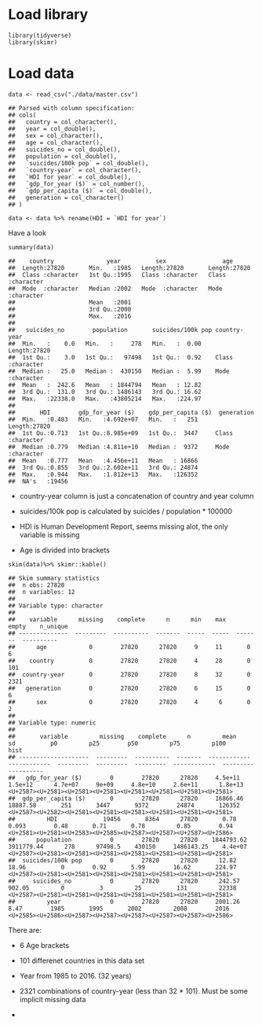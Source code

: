 Load library
============

    library(tidyverse)
    library(skimr)

Load data
=========

    data <- read_csv("./data/master.csv")

    ## Parsed with column specification:
    ## cols(
    ##   country = col_character(),
    ##   year = col_double(),
    ##   sex = col_character(),
    ##   age = col_character(),
    ##   suicides_no = col_double(),
    ##   population = col_double(),
    ##   `suicides/100k pop` = col_double(),
    ##   `country-year` = col_character(),
    ##   `HDI for year` = col_double(),
    ##   `gdp_for_year ($)` = col_number(),
    ##   `gdp_per_capita ($)` = col_double(),
    ##   generation = col_character()
    ## )

    data <- data %>% rename(HDI = `HDI for year`)

Have a look

    summary(data)

    ##    country               year          sex                age           
    ##  Length:27820       Min.   :1985   Length:27820       Length:27820      
    ##  Class :character   1st Qu.:1995   Class :character   Class :character  
    ##  Mode  :character   Median :2002   Mode  :character   Mode  :character  
    ##                     Mean   :2001                                        
    ##                     3rd Qu.:2008                                        
    ##                     Max.   :2016                                        
    ##                                                                         
    ##   suicides_no        population       suicides/100k pop country-year      
    ##  Min.   :    0.0   Min.   :     278   Min.   :  0.00    Length:27820      
    ##  1st Qu.:    3.0   1st Qu.:   97498   1st Qu.:  0.92    Class :character  
    ##  Median :   25.0   Median :  430150   Median :  5.99    Mode  :character  
    ##  Mean   :  242.6   Mean   : 1844794   Mean   : 12.82                      
    ##  3rd Qu.:  131.0   3rd Qu.: 1486143   3rd Qu.: 16.62                      
    ##  Max.   :22338.0   Max.   :43805214   Max.   :224.97                      
    ##                                                                           
    ##       HDI        gdp_for_year ($)    gdp_per_capita ($)  generation       
    ##  Min.   :0.483   Min.   :4.692e+07   Min.   :   251     Length:27820      
    ##  1st Qu.:0.713   1st Qu.:8.985e+09   1st Qu.:  3447     Class :character  
    ##  Median :0.779   Median :4.811e+10   Median :  9372     Mode  :character  
    ##  Mean   :0.777   Mean   :4.456e+11   Mean   : 16866                       
    ##  3rd Qu.:0.855   3rd Qu.:2.602e+11   3rd Qu.: 24874                       
    ##  Max.   :0.944   Max.   :1.812e+13   Max.   :126352                       
    ##  NA's   :19456

-   country-year column is just a concatenation of country and year
    column

-   suicides/100k pop is calculated by suicides / population \* 100000

-   HDI is Human Development Report, seems missing alot, the only
    variable is missing

-   Age is divided into brackets

<!-- -->

    skim(data)%>% skimr::kable()

    ## Skim summary statistics  
    ##  n obs: 27820    
    ##  n variables: 12    
    ## 
    ## Variable type: character
    ## 
    ##    variable      missing    complete      n      min    max    empty    n_unique 
    ## --------------  ---------  ----------  -------  -----  -----  -------  ----------
    ##      age            0        27820      27820     9     11       0         6     
    ##    country          0        27820      27820     4     28       0        101    
    ##  country-year       0        27820      27820     8     32       0        2321   
    ##   generation        0        27820      27820     6     15       0         6     
    ##      sex            0        27820      27820     4      6       0         2     
    ## 
    ## Variable type: numeric
    ## 
    ##       variable         missing    complete      n         mean           sd          p0         p25        p50         p75         p100        hist   
    ## --------------------  ---------  ----------  -------  ------------  ------------  ---------  ---------  ---------  ------------  ---------  ----------
    ##   gdp_for_year ($)        0        27820      27820     4.5e+11       1.5e+12      4.7e+07     9e+09     4.8e+10     2.6e+11      1.8e+13    <U+2587><U+2581><U+2581><U+2581><U+2581><U+2581><U+2581><U+2581> 
    ##  gdp_per_capita ($)       0        27820      27820     16866.46      18887.58       251       3447       9372        24874       126352     <U+2587><U+2582><U+2581><U+2581><U+2581><U+2581><U+2581><U+2581> 
    ##         HDI             19456       8364      27820       0.78         0.093        0.48       0.71       0.78         0.85        0.94      <U+2581><U+2581><U+2583><U+2585><U+2587><U+2587><U+2587><U+2586> 
    ##      population           0        27820      27820    1844793.62    3911779.44      278      97498.5    430150     1486143.25    4.4e+07    <U+2587><U+2581><U+2581><U+2581><U+2581><U+2581><U+2581><U+2581> 
    ##  suicides/100k pop        0        27820      27820      12.82         18.96          0        0.92       5.99        16.62       224.97     <U+2587><U+2581><U+2581><U+2581><U+2581><U+2581><U+2581><U+2581> 
    ##     suicides_no           0        27820      27820      242.57        902.05         0          3         25          131         22338     <U+2587><U+2581><U+2581><U+2581><U+2581><U+2581><U+2581><U+2581> 
    ##         year              0        27820      27820     2001.26         8.47        1985       1995       2002         2008        2016      <U+2585><U+2586><U+2587><U+2587><U+2587><U+2587><U+2587><U+2586>

There are:

-   6 Age brackets

-   101 differenet countries in this data set

-   Year from 1985 to 2016. (32 years)

-   2321 combinations of country-year (less than 32 \* 101). Must be
    some implicit missing data

-
